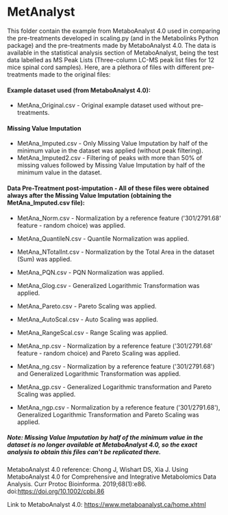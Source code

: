 # MetAnalyst

This folder contain the example from MetaboAnalyst 4.0 used in comparing the pre-treatments developed in scaling.py (and in the Metabolinks Python package) and the pre-treatments made by MetaboAnalyst 4.0. The data is available in the statistical analysis section of MetaboAnalyst, being the test data labelled as MS Peak Lists (Three-column LC-MS peak list files for 12 mice spinal cord samples). Here, are a plethora of files with different pre-treatments made to the original files:

#### Example dataset used (from MetaboAnalyst 4.0):

- MetAna_Original.csv - Original example dataset used without pre-treatments.

#### Missing Value Imputation

- MetAna_Imputed.csv - Only Missing Value Imputation by half of the minimum value in the dataset was applied (without peak filtering).
- MetAna_Imputed2.csv - Filtering of peaks with more than 50% of missing values followed by Missing Value Imputation by half of the minimum value in the dataset.

#### Data Pre-Treatment post-imputation - All of these files were obtained always after the Missing Value Imputation (obtaining the MetAna_Imputed.csv file):

- MetAna_Norm.csv - Normalization by a reference feature ('301/2791.68' feature - random choice) was applied.
- MetAna_QuantileN.csv - Quantile Normalization was applied.
- MetAna_NTotalInt.csv - Normalization by the Total Area in the dataset (Sum) was applied.
- MetAna_PQN.csv - PQN Normalization was applied.


- MetAna_Glog.csv - Generalized Logarithmic Transformation was applied.
- MetAna_Pareto.csv - Pareto Scaling was applied.
- MetAna_AutoScal.csv - Auto Scaling was applied.
- MetAna_RangeScal.csv - Range Scaling was applied.


- MetAna_np.csv - Normalization by a reference feature ('301/2791.68' feature - random choice) and Pareto Scaling was applied.
- MetAna_ng.csv - Normalization by a reference feature ('301/2791.68') and Generalized Logarithmic Transformation was applied.
- MetAna_gp.csv - Generalized Logarithmic transformation and Pareto Scaling was applied.
- MetAna_ngp.csv - Normalization by a reference feature ('301/2791.68'), Generalized Logarithmic Transformation and Pareto Scaling was applied.


##### Note: Missing Value Imputation by half of the minimum value in the dataset is no longer available at MetaboAnalyst 4.0, so the exact analysis to obtain this files can't be replicated there.

MetaboAnalyst 4.0 reference: Chong J, Wishart DS, Xia J. Using MetaboAnalyst 4.0 for Comprehensive and Integrative Metabolomics Data Analysis. Curr Protoc Bioinforma. 2019;68(1):e86. doi:https://doi.org/10.1002/cpbi.86

Link to MetaboAnalyst 4.0: https://www.metaboanalyst.ca/home.xhtml